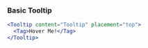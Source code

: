 ### Basic Tooltip

```jsx
<Tooltip content="Tooltip" placement="top">
  <Tag>Hover Me!</Tag>
</Tooltip>
```
